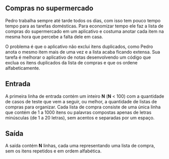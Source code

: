 ## Compras no supermercado



Pedro trabalha sempre até tarde todos os dias, com isso tem  pouco tempo tempo para as tarefas domésticas. Para economizar tempo  ele faz a lista de compras do supermercado em um aplicativo e costuma anotar cada item na mesma hora que percebe a falta dele em casa.

O problema é que o aplicativo não exclui itens duplicados, como Pedro anota o mesmo item mais de uma vez e a lista acaba ficando extensa. Sua tarefa é melhorar o aplicativo de notas desenvolvendo um código que  exclua os itens duplicados da lista de compras e que os ordene  alfabeticamente.

## Entrada

A primeira linha de entrada contém um inteiro **N** (**N** < 100) com a quantidade de casos de teste que vem a seguir, ou  melhor, a quantidade de listas de compras para organizar. Cada lista de  compra consiste de uma única linha que contém de 1 a 1000 itens ou  palavras compostas apenas de letras minúsculas (de 1 a 20 letras), sem  acentos e separadas por um espaço.

## Saída

A saída contém **N** linhas, cada uma representando uma lista de compra, sem os itens repetidos e em ordem alfabética.